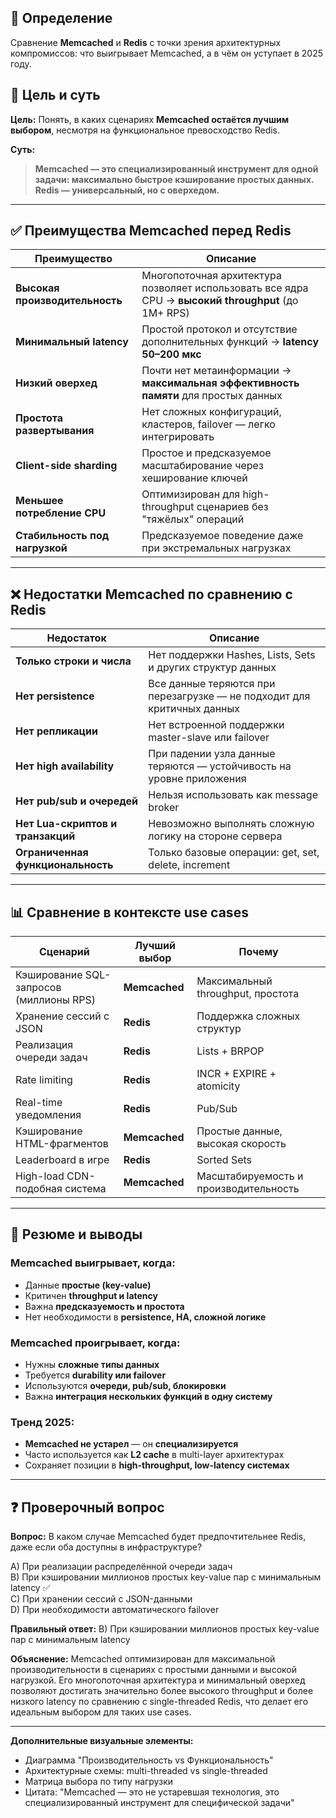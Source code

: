 ## 📌 **Определение**
Сравнение **Memcached** и **Redis** с точки зрения архитектурных компромиссов: что выигрывает Memcached, а в чём он уступает в 2025 году.

## 🎯 **Цель и суть**
**Цель:** Понять, в каких сценариях **Memcached остаётся лучшим выбором**, несмотря на функциональное превосходство Redis.

**Суть:**  
> **Memcached — это специализированный инструмент для одной задачи: максимально быстрое кэширование простых данных.**  
> **Redis — универсальный, но с оверхедом.**

---

## ✅ **Преимущества Memcached перед Redis**

| Преимущество | Описание |
|-------------|---------|
| **Высокая производительность** | Многопоточная архитектура позволяет использовать все ядра CPU → **высокий throughput** (до 1M+ RPS) |
| **Минимальный latency** | Простой протокол и отсутствие дополнительных функций → **latency 50–200 мкс** |
| **Низкий оверхед** | Почти нет метаинформации → **максимальная эффективность памяти** для простых данных |
| **Простота развертывания** | Нет сложных конфигураций, кластеров, failover — легко интегрировать |
| **Client-side sharding** | Простое и предсказуемое масштабирование через хеширование ключей |
| **Меньшее потребление CPU** | Оптимизирован для high-throughput сценариев без "тяжёлых" операций |
| **Стабильность под нагрузкой** | Предсказуемое поведение даже при экстремальных нагрузках |

---

## ❌ **Недостатки Memcached по сравнению с Redis**

| Недостаток | Описание |
|-----------|---------|
| **Только строки и числа** | Нет поддержки Hashes, Lists, Sets и других структур данных |
| **Нет persistence** | Все данные теряются при перезагрузке — не подходит для критичных данных |
| **Нет репликации** | Нет встроенной поддержки master-slave или failover |
| **Нет high availability** | При падении узла данные теряются — устойчивость на уровне приложения |
| **Нет pub/sub и очередей** | Нельзя использовать как message broker |
| **Нет Lua-скриптов и транзакций** | Невозможно выполнять сложную логику на стороне сервера |
| **Ограниченная функциональность** | Только базовые операции: get, set, delete, increment |

---

## 📊 **Сравнение в контексте use cases**

| Сценарий | Лучший выбор | Почему |
|---------|---------------|--------|
| Кэширование SQL-запросов (миллионы RPS) | **Memcached** | Максимальный throughput, простота |
| Хранение сессий с JSON | **Redis** | Поддержка сложных структур |
| Реализация очереди задач | **Redis** | Lists + BRPOP |
| Rate limiting | **Redis** | INCR + EXPIRE + atomicity |
| Real-time уведомления | **Redis** | Pub/Sub |
| Кэширование HTML-фрагментов | **Memcached** | Простые данные, высокая скорость |
| Leaderboard в игре | **Redis** | Sorted Sets |
| High-load CDN-подобная система | **Memcached** | Масштабируемость и производительность |

---

## 🎯 **Резюме и выводы**

### **Memcached выигрывает, когда:**
- Данные **простые (key-value)**
- Критичен **throughput и latency**
- Важна **предсказуемость и простота**
- Нет необходимости в **persistence, HA, сложной логике**

### **Memcached проигрывает, когда:**
- Нужны **сложные типы данных**
- Требуется **durability или failover**
- Используются **очереди, pub/sub, блокировки**
- Важна **интеграция нескольких функций в одну систему**

### **Тренд 2025:**
- **Memcached не устарел** — он **специализируется**
- Часто используется как **L2 cache** в multi-layer архитектурах
- Сохраняет позиции в **high-throughput, low-latency системах**

---

## ❓ **Проверочный вопрос**

**Вопрос:** В каком случае Memcached будет предпочтительнее Redis, даже если оба доступны в инфраструктуре?

A) При реализации распределённой очереди задач  
B) При кэшировании миллионов простых key-value пар с минимальным latency ✅  
C) При хранении сессий с JSON-данными  
D) При необходимости автоматического failover

**Правильный ответ:** B) При кэшировании миллионов простых key-value пар с минимальным latency

**Объяснение:** Memcached оптимизирован для максимальной производительности в сценариях с простыми данными и высокой нагрузкой. Его многопоточная архитектура и минимальный оверхед позволяют достигать значительно более высокого throughput и более низкого latency по сравнению с single-threaded Redis, что делает его идеальным выбором для таких use cases.

---

**Дополнительные визуальные элементы:**
- Диаграмма "Производительность vs Функциональность"
- Архитектурные схемы: multi-threaded vs single-threaded
- Матрица выбора по типу нагрузки
- Цитата: "Memcached — это не устаревшая технология, это специализированный инструмент для специфической задачи"
